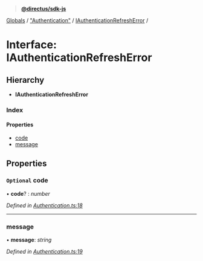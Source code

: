 > **[@directus/sdk-js](../README.md)**

[Globals](../README.md) / ["Authentication"](../modules/_authentication_.md) / [IAuthenticationRefreshError](_authentication_.iauthenticationrefresherror.md) /

# Interface: IAuthenticationRefreshError

## Hierarchy

* **IAuthenticationRefreshError**

### Index

#### Properties

* [code](_authentication_.iauthenticationrefresherror.md#optional-code)
* [message](_authentication_.iauthenticationrefresherror.md#message)

## Properties

### `Optional` code

• **code**? : *number*

*Defined in [Authentication.ts:18](https://github.com/janbiasi/sdk-js/blob/75383ea/src/Authentication.ts#L18)*

___

###  message

• **message**: *string*

*Defined in [Authentication.ts:19](https://github.com/janbiasi/sdk-js/blob/75383ea/src/Authentication.ts#L19)*